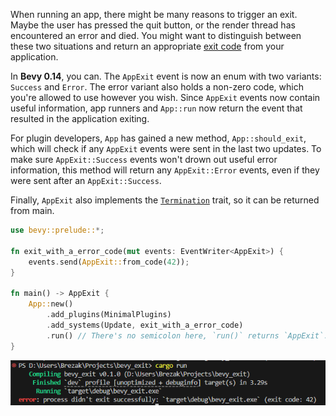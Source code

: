 When running an app, there might be many reasons to trigger an exit. Maybe the user has pressed the quit button, or the render thread has encountered an error and died. You might want to distinguish between these two situations and return an appropriate [exit code](https://doc.rust-lang.org/std/process/struct.ExitCode.html#impl-From%3Cu8%3E-for-ExitCode) from your application.

In **Bevy 0.14**, you can. The `AppExit` event is now an enum with two variants: `Success` and `Error`. The error variant also holds a non-zero code, which you're allowed to use however you wish. Since `AppExit` events now contain useful information, app runners and `App::run` now return the event that resulted in the application exiting.

For plugin developers, `App` has gained a new method, `App::should_exit`, which will check if any `AppExit` events were sent in the last two updates. To make sure `AppExit::Success` events won't drown out useful error information, this method will return any `AppExit::Error` events, even if they were sent after an `AppExit::Success`.

Finally, `AppExit` also implements the [`Termination`](https://doc.rust-lang.org/stable/std/process/trait.Termination.html) trait, so it can be returned from main.

```rust
use bevy::prelude::*;

fn exit_with_a_error_code(mut events: EventWriter<AppExit>) {
    events.send(AppExit::from_code(42));
}

fn main() -> AppExit {
    App::new()
        .add_plugins(MinimalPlugins)
        .add_systems(Update, exit_with_a_error_code)
        .run() // There's no semicolon here, `run()` returns `AppExit`.
}
```

![App returning a 42 exit code](exit_with_a_42.png)
